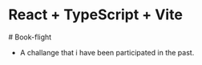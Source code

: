 # React + TypeScript + Vite

#   B o o k - f l i g h t 

 - A challange that i have been participated in the past.
